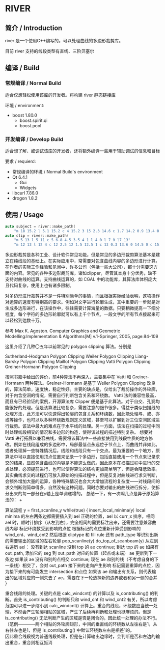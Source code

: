 # RIVER

## 简介 / Introduction

river 是一个使用C++编写的，可以处理曲线的多边形裁剪库。  

目前 river 支持的线段类型有直线、三阶贝塞尔  

## 编译 / Build

### 常规编译 / Normal Build

适合仅想轻松使用该库的开发者。将构建 river 静态链接库

环境 / environment:  

+ boost 1.80.0  
  + boost.spirit.qi
  + boost.pool

### 开发编译 / Develop Build

适合想了解、或调试该库的开发者，还将额外编译一些用于辅助调试的信息和目标

要求 / requierd:  

+ 常规编译的环境 / Normal Build`s environment  
+ Qt 6.4.1  
  + Gui
  + Widgets
+ libcurl 7.86.0
+ drogon 1.8.2

## 使用 / Usage

```cpp
auto subject = river::make_path(
    "m 18 15.2 l 5.1 15.2 c 4 15.2 3 15 2.3 14.6 c 1.7 14.2 0.9 13.4 0 12 l 1 11 c 1.5 12 2 12.5 2.5 12.7 c 3 13 3.5 13 4.3 13 l 18 13 l 18 13");
auto clip = river::make_path(
    "m 5 13 l 5 11 c 5 6.8 4.5 3.5 4 1 l 4 0 l 7 0 l7 13"
    "m 12 13 l 12 4 c 12 2.5 12 1.5 12.5 1 c 13 0.3 13.6 0 14.5 0 c 15.6 0 16.7 0.5 18 1.5 l 17.3 2.4 c 16.6 2 16 1.7 15.7 1.7 c 15 1.6 14.5 2.3 14.5 3.7 l 14.5 13"
```

多边形裁剪是各种工业、设计软件常见功能，但是常见的多边形裁剪算法基本是建立在纯线段的基础上。在实际应用中，常需要对包含曲线内容的多边形进行计算。在作者的实际工作经验和见闻中，许多公司（包括一些大公司），都十分需要这方面的内容。常见的各种多边形裁剪库，诸如clipper，尽管其本身十分优秀，缺不支持对曲线的运算。支持曲线运算的，如 CGAL 中的功能库，其算法库体积庞大且代码复杂，使用上也有诸多限制。  

对多边形进行裁剪并不是一件特别简单的事情，而且根据实际经验表明，这项操作对运算的速度有特别高的要求。例如对文字进行轮廓生成，其中重要的一步就是对生成多边形进行，在该操作中，往往需要计算海量的数据。只要稍微提高一下细分程度，每个字符的多边形轮廓就可以有上千个节点，一段文字的所有节点接起来可以轻松到达数十万。

参考
 Max K. Agoston. Computer Graphics and Geometric Modelling:Implementation & Algorithms[M]  v.1-Springer, 2005, page:84-109

这里介绍了几种〇五年以前常见的 polygon clipping 算法。分别是 

Sutherland-Hodgman Polygon Clipping
Weiler Polygon Clipping
Liang-Barsky Polygon Clipping
Maillot Polygon Clipping
Vatti Polygon Clipping
Greiner-Hormann Polygon Clipping

按照书籍中给出的评价，前4种算法不再深入，主要集中在 Vatti 和 Greiner-Hormann 两种算法。Greiner-Hormann 是基于 Weiler Polygon Clipping 改良的，算法简单，速度快，稳定性好。主要的缺点是，仅给出了裁剪操作的外轮廓，对于内含空洞的情况，需要自行判断包含关系和环绕数。
Vatti 法的兼容性最高，而且有已经验证的案例，开源算法库 Clipper 便是基于此算法。对于自交、孔洞均能很好的处理。但是该算法比较复杂，需要注意的细节很多。得益于类似扫描线的处理方法，此方法可以快速得出轮廓的包含关系和环绕数，因此能处理与、或、亦或等操作，也可以以多种环绕数规则定义区域，甚至可以扩展到对三位空间区域进行裁剪。该法中最大的难点在于水平线的处理。另一方面，该法在扫描的过程中同时处理线段相交的情况和多边形的构造，使得该过程的描述特别复杂。
想要对 Vatti 进行拓展以兼容曲线，需要将该算法中一些直接使用到线段性质的地方修改。例如在线段组成的多边形中，局部最低点永远位于节点上，而曲线并非如此。或者处理掉一些特殊情况后，线段和线段只有一个交点。最为重要的一个地方，原算法中可以直接使用顶点位置来记录一个多边形，包括直接使用一个节点来记录求交的结果，显然包含曲线的内容是不能这么做的。因此原本在扫描过程中进行的交点处理，必须提前进行，也可以使得算法的结构更加简单明了，但是会降低效率。其实曲线求交的过程仍可放入原始的扫描过程中，但是反复对曲线进行求交判断，会额外增加大量的运算，各种特殊情况也会大大增加流程的复杂度——对线段间的求交判断则简单得多，自然没有这种问题。同时亦要对输出的曲线进行拆分，使拆分出来的每一部分在y轴上是单调递增的。
总结一下，有一次啊几点是异于原始算法的：
+ 

算法流程
y = first_scanline_y
while(true)
{
    insert_local_minima(y)
        local minima 的左右两条边都需要插入到 ael 正确的位置，ael 以 curr_x 排序，相同 ael 时，顺时针排序（从左到右），完全相同的需要标注出来，还需要注意兼容曲线内容
        标记环绕数受到影响的点位
    根据标记的点位重新计算受到影响的 wind_cnt、wind_cnt2
    然后根据 cliptype 和 fill rule 还有 path_type 等识别出新的需要输出的区域的左右轮廓
    pop_scanline(y)
    do_top_of_scanbeam(y)
        从左到右遍历 ael：
            没有到达 scanline 没到 top 的 ae
                continue;
            到达 top 的 ae
                如果有 out_path, 添加它的 seg 到 out_path 对应的位置（起点或末端）
                ae 更新到下一条边
                如果该 ae 没有和别的点相交
                    continue;
                现在 ae 和别的线（不考虑自身的下一条线）相交了，会对 out_path 接下来的走向产生影响
                标记需要重算的点位，因为接下来的有可能发生 intersection 和点位
                如果该 ae 和输出有关系，则代表输出的区域对应的一侧失去了 ae，需要在下一轮选择新的边界或者和另一侧的合并
}

重合线段的处理。关键的点是 calc_windcnt() 的计算以及 is_contributing() 的判断。首先 is_contributing() 的判断只和 wind_cnt 和 wind_cnt2 有关，所以考虑范围可以进一步缩小到 calc_windcnt() 计算上。重合的线段，环绕数应当统一处理，不然会产生轮廓相贴的区域，产生了后续再判断和处理也挺麻烦的。但是 is_contributing() 无法判断产生的区域是否是闭合的。因此统一处理的办法不行。（范例————两个相贴的外轮廓矩形，中间的垂直线的环绕数从左往右是1，从右往左也是1，但是 is_contributing() 中默认环绕数左右是相差1的。  
因此重合线段视为普通线段处理，但是在计算输出边缘时，会判断是否和左边的输出重合，重合则相互抵消

